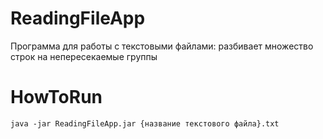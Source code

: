 # ReadingFileApp
Программа для работы с текстовыми файлами: разбивает множество строк на непересекаемые группы


# HowToRun
`java -jar ReadingFileApp.jar {название текстового файла}.txt`
